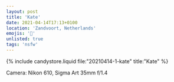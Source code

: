 ```yaml
---
layout: post
title: 'Kate'
date: 2021-04-14T17:13+0100
location: 'Zandvoort, Netherlands'
emojis: '🔞'
unlisted: true
tags: 'nsfw'
---
```


{% include candystore.liquid file:"20210414-1-kate" title:"Kate" %}

Camera: Nikon 610, Sigma Art 35mm f/1.4